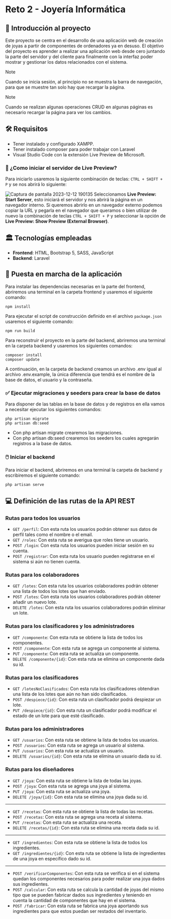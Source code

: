 # Reto 2 - Joyería Informática
 ## 🧩 Introducción al proyecto
Este proyecto se centra en el desarrollo de una aplicación web de creación de joyas a partir de componentes de ordenadores ya en desuso. El objetivo del proyecto es aprender a realizar una aplicación web desde cero juntando la parte del servidor y del cliente para finalmente con la interfaz poder mostrar y gestionar los datos relacionados con el sistema.

> [!NOTE]
> Cuando se inicia sesión, al principio no se muestra la barra de navegación, para que se muestre tan solo hay que recargar la página.

> [!NOTE]
> Cuando se realizan algunas operaciones CRUD en algunas páginas es necesario recargar la página para ver los cambios.

## 🛠️ Requisitos
- Tener instalado y configurado XAMPP.
- Tener instalado composer para poder trabajar con Laravel
- Visual Studio Code con la extensión Live Preview de Microsoft.

### 🤔 ¿Como iniciar el servidor de Live Preview?
Para iniciarlo usaremos la siguiente combinación de teclas: `CTRL + SHIFT + P` y se nos abrirá lo siguiente: 

![Captura de pantalla 2023-12-12 190135](https://github.com/davitru60/JoyeriaInformatica/assets/84265707/2a49b2dc-ded8-4223-9134-0fe08d59b9c8)
Seleccionamos **Live Preview: Start Server**, esto iniciará el servidor y nos abrirá la página en un navegador interno. Si queremos abrirlo en un navegador externo podemos copiar la URL y pegarla en el navegador que queramos o bien utilizar de nuevo la combinación de teclas `CTRL + SHIFT + P` y seleccionar la opción de **Live Preview: Show Preview (External Browser)**.

## 🏛️ Tecnologías empleadas
- **Frontend**: HTML, Bootstrap 5, SASS, JavaScript
- **Backend**: Laravel

## 💭 Puesta en marcha de la aplicación
Para instalar las dependencias necesarias en la parte del frontend, abriremos una terminal en la carpeta frontend y usaremos el siguiente comando:
```
npm install
```
Para ejecutar el script de construcción definido en el archivo `package.json` usaremos el siguiente comando:
```
npm run build
```
Para reconstruir el proyecto en la parte del backend, abriremos una terminal en la carpeta backend y usaremos los siguientes comandos:
```
composer install
composer update
```
A continuación, en la carpeta de backend creamos un archivo .env igual al archivo .env.example, la única diferencia que tendrá es el nombre de la base de datos, el usuario y la contraseña.

### ✅ Ejecutar migraciones y seeders para crear la base de datos
Para disponer de las tablas en la base de datos y de registros en ella vamos a necesitar ejecutar los siguientes comandos:
```
php artisan migrate 
php artisan db:seed 
```
- Con php artisan migrate crearemos las migraciones.
- Con php artisan db:seed crearemos los seeders los cuales agregarán registros a la base de datos.

### 🖱️ Iniciar el backend
Para iniciar el backend, abriremos en una terminal la carpeta de backend y escribiremos el siguiente comando:
```
php artisan serve
```

## 💻 Definición de las rutas de la API REST
### Rutas para todos los usuarios
- `GET /perfil`: Con esta ruta los usuarios podrán obtener sus datos de perfil tales como el nombre o el email.
- `GET /roles`: Con esta ruta se averigua que roles tiene un usuario.
- `POST /login`: Con esta ruta los usuarios pueden iniciar sesión en su cuenta.
- `POST /registrar`: Con esta ruta los usuario pueden registrarse en el sistema si aún no tienen cuenta.

### Rutas para los colaboradores
- `GET /lotes`: Con esta ruta los usuarios colaboradores podrán obtener una lista de todos los lotes que han enviado.
- `POST /lotes`: Con esta ruta los usuarios colaboradores podrán obtener añadir un nuevo lote.
- `DELETE /lotes`: Con esta ruta los usuarios colaboradores podrán eliminar un lote.

### Rutas para los clasificadores y los administradores
- `GET /componente`: Con esta ruta se obtiene la lista de todos los componentes.
- `POST /componente`: Con esta ruta se agrega un componente al sistema.
- `PUT /componente`: Con esta ruta se actualiza un componente.
- `DELETE /componente/{id}`: Con esta ruta se elimina un componente dada su id.

### Rutas para los clasificadores
- `GET /lotesNoClasificados`: Con esta ruta los clasificadores obtendran una lista de los lotes que aún no han sido clasificados.
- `POST /despiece/{id}`: Con esta ruta un clasificador podrá despiezar un lote.
- `PUT /despiece/{id}`: Con esta ruta un clasificador podrá modificar el estado de un lote para que esté clasificado.

### Rutas para los administradores
- `GET /usuarios`: Con esta ruta se obtiene la lista de todos los usuarios.
- `POST /usuarios`: Con esta ruta se agrega un usuario al sistema.
- `PUT /usuarios`: Con esta ruta se actualiza un usuario.
- `DELETE /usuarios/{id}`: Con esta ruta se elimina un usuario dada su id.

### Rutas para los diseñadores
- `GET /joya`: Con esta ruta se obtiene la lista de todas las joyas.
- `POST /joya`: Con esta ruta se agrega una joya al sistema.
- `PUT /joya`: Con esta ruta se actualiza una joya.
- `DELETE /joya/{id}`: Con esta ruta se elimina una joya dada su id.
-----
- `GET /recetas`: Con esta ruta se obtiene la lista de todas las recetas.
- `POST /recetas`: Con esta ruta se agrega una receta al sistema.
- `PUT /recetas`: Con esta ruta se actualiza una receta.
- `DELETE /recetas/{id}`: Con esta ruta se elimina una receta dada su id.
-----
- `GET /ingredientes`: Con esta ruta se obtiene la lista de todos los ingredientes.
- `GET /ingredientes/{id}`: Con esta ruta se obtiene la lista de ingredientes de una joya en específico dado su id.
-----
- `POST /verificarComponentes`: Con esta ruta se verifica si en el sistema quedan los componentes necesarios para poder realizar una joya dados sus ingredientes.
- `POST /calcular`: Con esta ruta se calcula la cantidad de joyas del mismo tipo que se pueden fabricar dados sus ingredientes y teniendo en cuenta la cantidad de componentes que hay en el sistema.
- `POST /fabricar`: Con esta ruta se fabrica una joya aportando sus ingredientes para que estos puedan ser restados del inventario.
